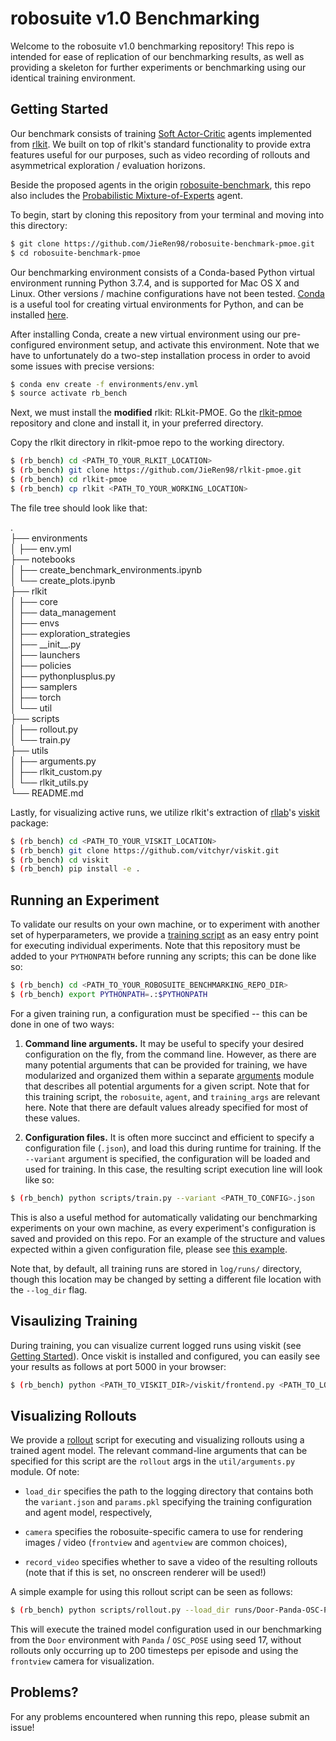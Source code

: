 # robosuite v1.0 Benchmarking
Welcome to the robosuite v1.0 benchmarking repository! This repo is intended for ease of replication of our benchmarking results, as well as providing a skeleton for further experiments or benchmarking using our identical training environment.

## Getting Started
Our benchmark consists of training [Soft Actor-Critic](https://arxiv.org/abs/1812.05905) agents implemented from [rlkit](https://github.com/vitchyr/rlkit). We built on top of rlkit's standard functionality to provide extra features useful for our purposes, such as video recording of rollouts and asymmetrical exploration / evaluation horizons.

Beside the proposed agents in the origin [robosuite-benchmark](https://github.com/ARISE-Initiative/robosuite-benchmark), this repo also includes the [Probabilistic Mixture-of-Experts](https://arxiv.org/abs/2104.09122) agent.

To begin, start by cloning this repository from your terminal and moving into this directory:
```bash
$ git clone https://github.com/JieRen98/robosuite-benchmark-pmoe.git
$ cd robosuite-benchmark-pmoe
```

Our benchmarking environment consists of a Conda-based Python virtual environment running Python 3.7.4, and is supported for Mac OS X and Linux. Other versions / machine configurations have not been tested. [Conda](https://docs.conda.io/en/latest/) is a useful tool for creating virtual environments for Python, and can be installed [here](https://docs.conda.io/projects/conda/en/latest/user-guide/install/).

After installing Conda, create a new virtual environment using our pre-configured environment setup, and activate this environment. Note that we have to unfortunately do a two-step installation process in order to avoid some issues with precise versions:

```bash
$ conda env create -f environments/env.yml
$ source activate rb_bench
```

Next, we must install the **modified** rlkit: RLkit-PMOE. Go the [rlkit-pmoe](https://github.com/JieRen98/rlkit-pmoe) repository and clone and install it, in your preferred directory. 

Copy the rlkit directory in rlkit-pmoe repo to the working directory.
```bash
$ (rb_bench) cd <PATH_TO_YOUR_RLKIT_LOCATION>
$ (rb_bench) git clone https://github.com/JieRen98/rlkit-pmoe.git
$ (rb_bench) cd rlkit-pmoe
$ (rb_bench) cp rlkit <PATH_TO_YOUR_WORKING_LOCATION>
```
The file tree should look like that:

.\
├── environments\
│   ├── env.yml\
├── notebooks\
│   ├── create_benchmark_environments.ipynb\
│   └── create_plots.ipynb\
├── rlkit\
│   ├── core\
│   ├── data_management\
│   ├── envs\
│   ├── exploration_strategies\
│   ├── \_\_init\_\_.py\
│   ├── launchers\
│   ├── policies\
│   ├── pythonplusplus.py\
│   ├── samplers\
│   ├── torch\
│   └── util\
├── scripts\
│   ├── rollout.py\
│   └── train.py\
├── utils\
│   ├── arguments.py\
│   ├── rlkit_custom.py\
│   └── rlkit_utils.py\
└── README.md

Lastly, for visualizing active runs, we utilize rlkit's extraction of [rllab](https://github.com/rll/rllab)'s [viskit](https://github.com/vitchyr/viskit) package:
```bash
$ (rb_bench) cd <PATH_TO_YOUR_VISKIT_LOCATION>
$ (rb_bench) git clone https://github.com/vitchyr/viskit.git
$ (rb_bench) cd viskit
$ (rb_bench) pip install -e .
```

## Running an Experiment
To validate our results on your own machine, or to experiment with another set of hyperparameters, we provide a [training script](scripts/train.py) as an easy entry point for executing individual experiments. Note that this repository must be added to your `PYTHONPATH` before running any scripts; this can be done like so:

```bash
$ (rb_bench) cd <PATH_TO_YOUR_ROBOSUITE_BENCHMARKING_REPO_DIR>
$ (rb_bench) export PYTHONPATH=.:$PYTHONPATH
```

For a given training run, a configuration must be specified -- this can be done in one of two ways:

1. **Command line arguments.** It may be useful to specify your desired configuration on the fly, from the command line. However, as there are many potential arguments that can be provided for training, we have modularized and organized them within a separate [arguments](util/arguments.py) module that describes all potential arguments for a given script. Note that for this training script, the `robosuite`, `agent`, and `training_args` are relevant here. Note that there are default values already specified for most of these values.

2. **Configuration files.** It is often more succinct and efficient to specify a configuration file (`.json`), and load this during runtime for training. If the `--variant` argument is specified, the configuration will be loaded and used for training. In this case, the resulting script execution line will look like so:

```bash
$ (rb_bench) python scripts/train.py --variant <PATH_TO_CONFIG>.json
```

This is also a useful method for automatically validating our benchmarking experiments on your own machine, as every experiment's configuration is saved and provided on this repo. For an example of the structure and values expected within a given configuration file, please see [this example](runs/Door-Panda-OSC-POSE-SEED17/Door_Panda_OSC_POSE_SEED17_2020_09_13_00_26_44_0000--s-0/variant.json).

Note that, by default, all training runs are stored in `log/runs/` directory, though this location may be changed by setting a different file location with the `--log_dir` flag.


## Visaulizing Training
During training, you can visualize current logged runs using viskit (see [Getting Started](#getting-started)). Once viskit is installed and configured, you can easily see your results as follows at port 5000 in your browser:

```bash
$ (rb_bench) python <PATH_TO_VISKIT_DIR>/viskit/frontend.py <PATH_TO_LOG_DIR>
```

## Visualizing Rollouts
We provide a [rollout](scripts/rollout.py) script for executing and visualizing rollouts using a trained agent model. The relevant command-line arguments that can be specified for this script are the `rollout` args in the `util/arguments.py` module. Of note:

* `load_dir` specifies the path to the logging directory that contains both the `variant.json` and `params.pkl` specifying the training configuration and agent model, respectively,

* `camera` specifies the robosuite-specific camera to use for rendering images / video (`frontview` and `agentview` are common choices),

* `record_video` specifies whether to save a video of the resulting rollouts (note that if this is set, no onscreen renderer will be used!)

A simple example for using this rollout script can be seen as follows:

```bash
$ (rb_bench) python scripts/rollout.py --load_dir runs/Door-Panda-OSC-POSE-SEED17/Door_Panda_OSC_POSE_SEED17_2020_09_13_00_26_44_0000--s-0/ --horizon 200 --camera frontview
```

This will execute the trained model configuration used in our benchmarking from the `Door` environment with `Panda` / `OSC_POSE` using seed 17, without rollouts only occurring up to 200 timesteps per episode and using the `frontview` camera for visualization.

## Problems?
For any problems encountered when running this repo, please submit an issue!
